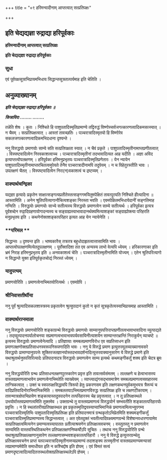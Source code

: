 +++
title = "०९ हरिमन्वादीनाम् आप्तत्वात् सत्प्रतिपक्षः"

+++


## इति चेद्यद्यज्ञा रुद्राद्या हरिपूर्वकाः

**हरिमन्वादीनाम् आप्तत्वात् सत्प्रतिपक्षः**

**इति चेद्यद्यज्ञा रुद्राद्या हरिपूर्वकाः**

### **सुधा**

एवं पूर्वपक्षसूत्राभिप्रायमभिधाय सिद्धान्तसूत्रतात्पर्यमाह इति चेतिति ।

## **अनुव्याख्यानम्**

***इति चेद्यद्यज्ञा रुद्राद्या हरिपूर्वकाः ॥***

***किन्नाविदः ........ ........***

तन्नेति शेषः । कुतः । निश्चिते हि पाशुपतादिस्मृतिप्रामाण्ये तद्विरुद्धं विष्णोस्सर्वजगत्कारणत्वादिकमसत्स्यात् । न चैवम् । सत्प्रतिपक्षत्वात् । आस्तां तावच्छतिः । पञ्चरात्रादिस्मृतयो हि विष्णोरेव सकलजगत्कारणत्वादिकमभिदधाना दृश्यन्ते ।

ननु विरुद्धयोः प्रमाणयोः साम्ये सति सत्प्रतिपक्षता स्यात् । न चैवं प्रकृते । पाशुपतादिस्मृतीनामाप्तप्रणीतत्वात् । विस्पष्टवादित्वेन निरवकाशत्वाच्च । पञ्चारात्रादिस्मृतीनां तदभावादित्यत आह यदीति । अज्ञा अविद इत्याप्तत्वोपलक्षणम् । हरिपूर्वका हरिमनुप्रभृतयः पञ्चरात्रादिस्मृतिप्रणेतारः । येन न्यायेन पाशुपतादिस्मृतीनामाप्तरचितत्वमुपेयते तेनैव पञ्चरात्रादीनामपि तदुपेयम् । न च विहेतुरस्तीति भावः । उपलक्षणं चैतत् । विस्पष्टवादित्वेन निरा(न)वकाशत्वं च द्रष्टव्यम् ।

### **वाक्यार्थचन्द्रिका**

यद्यज्ञा इत्यादेः प्रकृतेन साक्षात्सङ्गत्यप्रतीतेस्तत्सङ्गगमयितुमपेक्षितं तावत्पूरयति निश्चिते हीत्यादिना ॥ आस्तामिति । अनेन श्रुतिपरित्यागानौचित्यशङ्का निरस्ता भवति । एवमपेक्षितमभिधायेदानीं सङ्गतिमाह नन्विति । विरुद्धयोः प्रमाणयोः साभ्ये सतीत्यस्य विरुद्धयोः प्रमाणत्वेन साम्ये सतीत्यर्थः । हरिपूर्वका इत्यत्र पूर्वशब्देन रुद्रादिग्रहणायोगादन्यस्य च सङ्ग्राह्यस्याभावादानर्थक्यमित्याशङ्कां सङ्ग्राह्योक्त्या परिहरति मनुप्रभृतय इति । कथनेनोक्तशङ्कापरिहार इत्यत आह येन न्यायेनेति ।

### **परिमल **

सिद्धान्तः ॥ दृश्यन्त इति । भाष्यकारैस् तत्रतत्र बहुधोदाहृतत्वात्तासामिति भावः । आप्तत्वोपलक्षणमित्येतदुपलक्षणम् । पूर्वोक्तदिशा तत एव अन्यस्य लाभो वेत्यपि ध्येयम् । हरिकारणाका इति भ्रमं निराह हरिमनुप्रभृतय इति ॥ अनवकाशत्वं चेति । पञ्चरात्रादिस्मृतीनामिति योज्यम् । एतेन श्रुतिपरित्यागो न सिद्धान्ते युक्त इतिपूर्वकृतचोद्यं निरस्तं ध्येयम् ।

### **यादुपत्यम्**

प्रमाणयोरिति । प्रमाणत्वेनाभिमतयोरित्यर्थः । एवमग्रेपि ।

### **श्रीनिवासतीर्थीया**

ननु पूर्वं श्रुत्यादिसकलशास्त्रस्य प्रकृतत्वेन श्रुत्युपादानं कुतो न कृतं सूत्रकृतेत्यस्याभिप्रायमाह आस्तामिति ।

### **वाक्यार्थरत्नमाला**

ननु विरुद्धयोः प्रमाणयोरिति शङ्काग्रन्थे विरुद्धयोः प्रमाणयोः साम्यानुपपत्तिराप्तप्रणीतत्वभावाभावादिना व्युत्पाद्यते । तद्य्वुत्पादनपर्यालोचनया सप्रमाणत्वभावाभावपर्यवसायिनीत्याशयेन साम्यान्तरभ्रान्तिं निराकुर्वन् व्याचष्टे ॥ इत्यस्य विरुद्धयोः प्रमाणत्वेनेत्यादि । प्रतिज्ञायाः समबलप्रमाणविरोध एव सप्रतिसाधन इति प्रमाणलक्षणोक्तप्रतिसाधनस्वरूपनिरूपणादिति भावः । ननु ये विरुद्धे प्रमाण इत्युत्तरमूलव्याख्यानावसरे विरुद्धयोः प्रामाण्यानुपपत्तेः शुक्तिरजतज्ञानयोस्तदभावदर्शनादित्युत्तरवाक्यानुसारेण ये विरुद्धे प्रमाणे इति यथाश्रुतार्थनुपपत्तिरित्यादेः प्रतिपादनादत्र विरुद्धयोः प्रमाणत्वेन साम्य इत्यर्थः कथमङ्गीकर्तुं शक्य इति चेदत्र ब्रूमः ।

ननु विरुद्धयोरिति ग्रन्थः प्रतिसाधनलक्षणपुरस्कारेण प्रवृत्त इति तावत्सर्वसंमतम् । तल्लक्षणे च हेत्वाभासस्य वास्तवप्रमाणत्वाभावेन प्रमाणत्वेनाभिमतेति व्याख्येयम् । व्याप्त्याद्यंगसद्भावमात्रेण समबलप्रमाणत्वव्यवहारस्य तान्त्रिकत्वात् । उक्तं च स्वपरपक्षसिद्धावपि त्रिरूपो हेतुः प्रकरणसम इति लक्षणकथनपूर्वकमुभयत्र त्रैरूप्यं च वादिप्रतिवादिनोराभिमानिकमिति । समबलतयाऽभिमतप्रमाणविरुद्धः सत्प्रतिपक्ष इति च लक्षणटीकायाम् । तावन्मात्राक्षेपाभिप्रायेण शङ्कायास्तदुपपादनेन तत्परिहारस्य चेह प्रवृत्तत्वात् । न तु प्रतिपक्षस्थले उभयोर्वास्तवप्रमाणत्वमिति तूक्तमेव । उक्तग्रन्थे तु वास्तवप्रमाणत्वं विरुद्धयोर्न सम्भवतीति शङ्कातत्परिहारयोः प्रवृत्तिः । न हि स्थलांतरीयप्रतिपक्षस्थल इव प्रकृतस्मृतिद्वयस्याप्याभिमानिकं प्रमाणत्वमित्यभ्युपगम्य पञ्चरात्रादिस्मृतिभिः पाशुपतादिस्मृतिप्रतिपक्ष इति प्रतिपादनमात्रं ग्रन्थकृतोऽभिप्रेतमिति शक्यमङ्गीकर्त्तुं पञ्चरात्रादिस्मृतिप्रामाण्यस्य सिद्धान्तत्वात् । अत एवेतदुक्तं भवतीत्यादिवक्ष्यमाणग्रन्थे विशेषानवधारणायामेव सत्प्रतिपक्षत्वमित्यनेन प्रमाण्यत्वस्यापाततः प्रतीत्याश्रयणेन प्रतिपक्षत्ववचनम् । वस्तुतस्तु न प्रमाणत्वेन साम्यमिति वास्तवस्थितिकथनेन प्रतिपक्षलक्षणनिष्कर्षोऽपि सूचितः । तथाच ननु विरुद्धयोरिति ग्रन्थे यथाश्रुतप्रतिपक्षलक्षणानुसारेण तल्लक्षणासम्भवशङ्कातत्परिहारौ । ननु ये विरुद्धे इत्युत्तरग्रन्थेतु प्रतिपक्षत्ववचनेन प्राप्तं यत्पञ्चरात्रादिस्मृतीनामप्यप्रामाण्यं तदाशङ्क्य तत्स्मृतीनां वास्तवप्रामाण्यमन्यासां त्वप्रामाण्यमेवेति समाधीयत इति न कश्चिद्दोष इति ज्ञेयम् । एवं विमतं सत्यं प्रमाणदृष्टत्वादित्यादितत्तस्थलोक्तप्रतिपक्षस्थलेऽपि ज्ञेयम् ।


